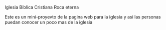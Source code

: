 Iglesia Biblica Cristiana Roca eterna 

Este es un mini-proyevto de la pagina web para la iglesia y asi las personas puedan conocer un poco mas de la iglesia 
